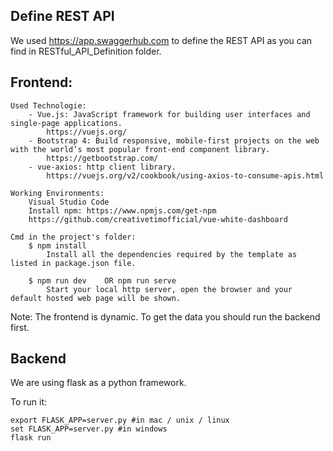 


## Define REST API

We used https://app.swaggerhub.com to define the REST API as you can find in RESTful_API_Definition folder.

## Frontend:
	Used Technologie:
		- Vue.js: JavaScript framework for building user interfaces and single-page applications.
			https://vuejs.org/
		- Bootstrap 4: Build responsive, mobile-first projects on the web with the world’s most popular front-end component library.
			https://getbootstrap.com/
		- vue-axios: http client library.
			https://vuejs.org/v2/cookbook/using-axios-to-consume-apis.html

	Working Environments: 
		Visual Studio Code
		Install npm: https://www.npmjs.com/get-npm
		https://github.com/creativetimofficial/vue-white-dashboard

	Cmd in the project's folder: 
		$ npm install 
			Install all the dependencies required by the template as listed in package.json file.

		$ npm run dev    OR npm run serve
			Start your local http server, open the browser and your default hosted web page will be shown.

Note: 
	The frontend is dynamic. To get the data you should run the backend first.

## Backend 

We are using flask as a python framework.

To run it:

	export FLASK_APP=server.py #in mac / unix / linux
	set FLASK_APP=server.py #in windows
	flask run
